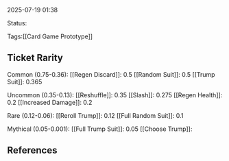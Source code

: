 2025-07-19 01:38

Status:

Tags:[[Card Game Prototype]]

## Ticket Rarity

Common (0.75-0.36):
[[Regen Discard]]: 0.5
[[Random Suit]]: 0.5
[[Trump Suit]]: 0.365

Uncommon (0.35-0.13):
[[Reshuffle]]: 0.35
[[Slash]]: 0.275
[[Regen Health]]: 0.2
[[Increased Damage]]:  0.2

Rare (0.12-0.06):
[[Reroll Trump]]: 0.12
[[Full Random Suit]]: 0.1

Mythical (0.05-0.001):
[[Full Trump Suit]]: 0.05
[[Choose Trump]]:

## References
